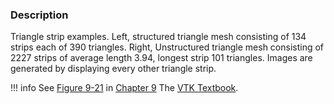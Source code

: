### Description

Triangle strip examples. Left, structured triangle mesh consisting of 134 strips each of 390 triangles. Right,  Unstructured triangle mesh consisting of 2227 strips of average length 3.94, longest strip 101 triangles. Images are generated by displaying every other triangle strip.

!!! info
    See [Figure 9-21](/VTKBook/09Chapter9/#Figure%209-21) in [Chapter 9](/VTKBook/09Chapter9) The [VTK Textbook](/VTKBook/01Chapter1).
